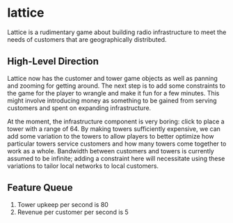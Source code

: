 # lattice

Lattice is a rudimentary game about building radio infrastructure to meet the needs of customers that are geographically distributed.

## High-Level Direction

Lattice now has the customer and tower game objects as well as panning and zooming for getting around. The next step is to add some constraints to the game for the player to wrangle and make it fun for a few minutes. This might involve introducing money as something to be gained from serving customers and spent on expanding infrastructure.

At the moment, the infrastructure component is very boring: click to place a tower with a range of 64. By making towers sufficiently expensive, we can add some variation to the towers to allow players to better optimize how particular towers service customers and how many towers come together to work as a whole. Bandwidth between customers and towers is currently assumed to be infinite; adding a constraint here will necessitate using these variations to tailor local networks to local customers.

## Feature Queue

1. Tower upkeep per second is 80
1. Revenue per customer per second is 5
